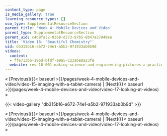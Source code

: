 ```yaml
---
content_type: page
is_media_gallery: true
learning_resource_types: []
ocw_type: SupplementalResourceSection
parent_title: 'Week 4: Mobile Devices and Video'
parent_type: SupplementalResourceSection
parent_uid: c4d8fa32-9368-d373-97b5-8b47a37949ee
title: 'Video 16: "Beautiful Chemistry"'
uid: db315b16-a672-74e1-a5b2-971933ab0b9d
videos:
  content:
  - ffe713b6-196d-bfdf-a9a5-c23abe8a23fe
  website: res-10-001-making-science-and-engineering-pictures-a-practical-guide-to-presenting-your-work-spring-2016
---
```


« [Previous]({{< baseurl >}}/pages/week-4-mobile-devices-and-video/video-15-imaging-with-a-tablet-camera) | [Next]({{< baseurl >}}/pages/week-4-mobile-devices-and-video/video-17-looking-at-videos) »

{{< video-gallery "db315b16-a672-74e1-a5b2-971933ab0b9d" >}}


« [Previous]({{< baseurl >}}/pages/week-4-mobile-devices-and-video/video-15-imaging-with-a-tablet-camera) | [Next]({{< baseurl >}}/pages/week-4-mobile-devices-and-video/video-17-looking-at-videos) »